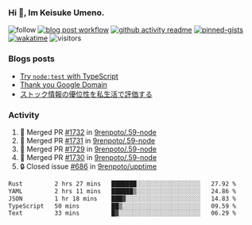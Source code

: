 ### Hi 👋, Im Keisuke Umeno.

<!--
**9renpoto/9renpoto** is a ✨ _special_ ✨ repository because its `README.md` (this file) appears on your GitHub profile.

Here are some ideas to get you started:

- 🔭 I’m currently working on ...
- 🌱 I’m currently learning ...
- 👯 I’m looking to collaborate on ...
- 🤔 I’m looking for help with ...
- 💬 Ask me about ...
- 📫 How to reach me: ...
- 😄 Pronouns: ...
- ⚡ Fun fact: ...
-->

![follow](https://img.shields.io/github/followers/9renpoto?label=Follow&style=social)
[![blog post workflow](https://github.com/9renpoto/9renpoto/actions/workflows/blog.yml/badge.svg)](https://github.com/9renpoto/9renpoto/actions/workflows/blog.yml)
[![github activity readme](https://github.com/9renpoto/9renpoto/actions/workflows/activity.yml/badge.svg)](https://github.com/9renpoto/9renpoto/actions/workflows/activity.yml)
[![pinned-gists](https://github.com/9renpoto/9renpoto/actions/workflows/pin-gist.yml/badge.svg)](https://github.com/9renpoto/9renpoto/actions/workflows/pin-gist.yml)
[![wakatime](https://github.com/9renpoto/9renpoto/actions/workflows/waka-readme-status.yml/badge.svg)](https://github.com/9renpoto/9renpoto/actions/workflows/waka-readme-status.yml)
![visitors](https://komarev.com/ghpvc/?username=9renpoto&label=Profile%20views&color=0e75b6&style=flat)

### Blogs posts

<!-- BLOG-POST-LIST:START -->
- [Try `node:test` with TypeScript](https://9renpoto.win/entry/2023/07/23/node-test-runner)
- [Thank you Google Domain](https://9renpoto.win/entry/2023/07/08/new-domain)
- [ストック情報の優位性を私生活で評価する](https://9renpoto.win/entry/2023/05/28/stock)
<!-- BLOG-POST-LIST:END -->

### Activity

<!--START_SECTION:activity-->
1. 🎉 Merged PR [#1732](https://github.com/9renpoto/.59-node/pull/1732) in [9renpoto/.59-node](https://github.com/9renpoto/.59-node)
2. 🎉 Merged PR [#1731](https://github.com/9renpoto/.59-node/pull/1731) in [9renpoto/.59-node](https://github.com/9renpoto/.59-node)
3. 🎉 Merged PR [#1729](https://github.com/9renpoto/.59-node/pull/1729) in [9renpoto/.59-node](https://github.com/9renpoto/.59-node)
4. 🎉 Merged PR [#1730](https://github.com/9renpoto/.59-node/pull/1730) in [9renpoto/.59-node](https://github.com/9renpoto/.59-node)
5. 🔒 Closed issue [#686](https://github.com/9renpoto/upptime/issues/686) in [9renpoto/upptime](https://github.com/9renpoto/upptime)
<!--END_SECTION:activity-->

<!--START_SECTION:waka-->

```txt
Rust         2 hrs 27 mins   ███████░░░░░░░░░░░░░░░░░░   27.92 %
YAML         2 hrs 11 mins   ██████▒░░░░░░░░░░░░░░░░░░   24.86 %
JSON         1 hr 18 mins    ███▓░░░░░░░░░░░░░░░░░░░░░   14.83 %
TypeScript   50 mins         ██▒░░░░░░░░░░░░░░░░░░░░░░   09.59 %
Text         33 mins         █▓░░░░░░░░░░░░░░░░░░░░░░░   06.29 %
```

<!--END_SECTION:waka-->
